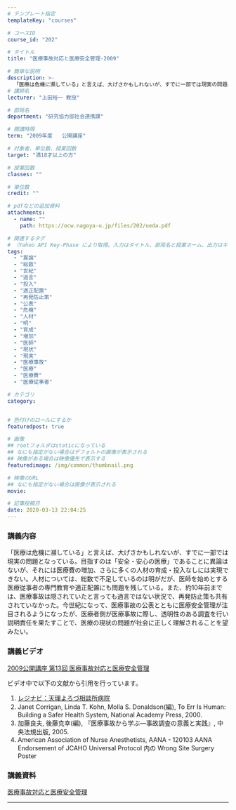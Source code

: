 ```yaml
---
# テンプレート指定
templateKey: "courses"

# コースID
course_id: "202"

# タイトル
title: "医療事故対応と医療安全管理-2009"

# 簡単な説明
description: >-
  「医療は危機に瀕している」と言えば、大げさかもしれないが、すでに一部では現実の問題となっている。目指すのは「安全・安心の医療」であることに異論はないが、それには医療費の増加、さらに多くの人材の育成・投入なしには実現できない。人材については、総数で不足しているのは明がだが、医師を始めとする医療従事者の専門教育や適正配置にも問題を残している。また、約10年前までは、医療事故は隠されていたと言っても過言 ....
# 講師名
lecturer: "上田裕一 教授"

# 部局名
department: "研究協力部社会連携課"

# 開講時限
term: "2009年度	公開講座"

# 対象者、単位数、授業回数
target: "満18才以上の方"

# 授業回数
classes: ""

# 単位数
credit: ""

# pdfなどの追加資料
attachments:
  - name: "" 
    path: https://ocw.nagoya-u.jp/files/202/ueda.pdf

# 関連するタグ
# （Yahoo API Key-Phase により取得。入力はタイトル、部局名と授業ホーム、出力はキーフレーズ（tags））
tags:
  - "異論"
  - "総数"
  - "世紀"
  - "過言"
  - "投入"
  - "適正配置"
  - "再発防止策"
  - "公表"
  - "危機"
  - "人材"
  - "明"
  - "育成"
  - "増加"
  - "医師"
  - "現状"
  - "現実"
  - "医療事故"
  - "医療"
  - "医療費"
  - "医療従事者"

# カテゴリ
category:


# 色付けのロールにするか
featuredpost: true

# 画像
## rootフォルダはstaticになっている
## なにも指定がない場合はデフォルトの画像が表示される
## 映像がある場合は映像優先で表示する
featuredimage: /img/common/thumbnail.png

# 映像のURL
## なにも指定がない場合は画像が表示される
movie: 

# 記事投稿日
date: 2020-03-13 22:04:25
---
```


### 講義内容

「医療は危機に瀕している」と言えば、大げさかもしれないが、すでに一部では現実の問題となっている。目指すのは「安全・安心の医療」であることに異論はないが、それには医療費の増加、さらに多くの人材の育成・投入なしには実現できない。人材については、総数で不足しているのは明がだが、医師を始めとする医療従事者の専門教育や適正配置にも問題を残している。また、約10年前までは、医療事故は隠されていたと言っても過言ではない状況で、再発防止策も共有されていなかった。今世紀になって、医療事故の公表とともに医療安全管理が注目されるようになったが、医療者側が医療事故に際し、透明性のある調査を行い説明責任を果たすことで、医療の現状の問題が社会に正しく理解されることを望みたい。














### 講義ビデオ

[2009公開講座 第13回 医療事故対応と医療安全管理](https://nuvideo.media.nagoya-u.ac.jp/embed/e1212972e576f4275da66acf0c09b3b2604ebdea)

ビデオ中で以下の文献から引用を行っています。

1.  [レジナビ：天理よろづ相談所病院](http://www.residentnavi.com/hospital.php?hospital_id=43)
2.  Janet Corrigan, Linda T. Kohn, Molla S. Donaldson(編), <span class="i">To Err Is Human: Building a Safer Health System</span>, National Academy Press, 2000.
3.  加藤良夫, 後藤克幸(編), 『医療事故から学ぶ—事故調査の意義と実践』, 中央法規出版, 2005.
4.  American Association of Nurse Anesthetists, AANA - 120103 AANA Endorsement of JCAHO Universal Protocol 内の Wrong Site Surgery Poster

### 講義資料

[医療事故対応と医療安全管理](https://ocw.nagoya-u.jp/files/202/ueda.pdf) 










-----